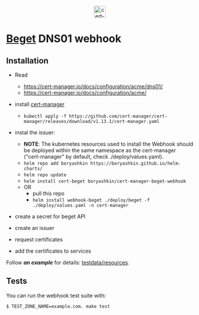 <p align="center">
  <img src="https://raw.githubusercontent.com/cert-manager/cert-manager/d53c0b9270f8cd90d908460d69502694e1838f5f/logo/logo-small.png" height="32" width="32" alt="cert-manager project logo" />
</p>

# [Beget](https://beget.com/p259374) DNS01 webhook 

## Installation

- Read 
    - https://cert-manager.io/docs/configuration/acme/dns01/
    - https://cert-manager.io/docs/configuration/acme/

- install [cert-manager](https://github.com/cert-manager/cert-manager)
    - `kubectl apply -f https://github.com/cert-manager/cert-manager/releases/download/v1.13.1/cert-manager.yaml`
- instal the issuer:
    - **NOTE**: The kubernetes resources used to install the Webhook should be deployed within the same namespace as the cert-manager ("cert-manager" by default, check ./deploy/values.yaml).
    - `helm repo add boryashkin https://boryashkin.github.io/helm-charts/`
    - `helm repo update`
    - `helm install cert-beget boryashkin/cert-manager-beget-webhook`
    - OR
      - pull this repo
      - `helm install webhook-beget ./deploy/beget -f ./deploy/values.yaml -n cert-manager`
- create a secret for beget API
- create an issuer
- request certificates
- add the certificates to services

Follow ***an example*** for details: [testdata/resources](testdata/resources/README.md).

## Tests

You can run the webhook test suite with:

```bash
$ TEST_ZONE_NAME=example.com. make test
```

